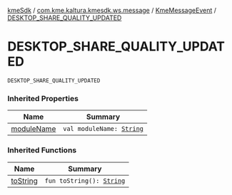 [kmeSdk](../../index.md) / [com.kme.kaltura.kmesdk.ws.message](../index.md) / [KmeMessageEvent](index.md) / [DESKTOP_SHARE_QUALITY_UPDATED](./-d-e-s-k-t-o-p_-s-h-a-r-e_-q-u-a-l-i-t-y_-u-p-d-a-t-e-d.md)

# DESKTOP_SHARE_QUALITY_UPDATED

`DESKTOP_SHARE_QUALITY_UPDATED`

### Inherited Properties

| Name | Summary |
|---|---|
| [moduleName](module-name.md) | `val moduleName: `[`String`](https://kotlinlang.org/api/latest/jvm/stdlib/kotlin/-string/index.html) |

### Inherited Functions

| Name | Summary |
|---|---|
| [toString](to-string.md) | `fun toString(): `[`String`](https://kotlinlang.org/api/latest/jvm/stdlib/kotlin/-string/index.html) |
